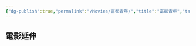 ```yaml
---
{"dg-publish":true,"permalink":"/Movies/富都青年/","title":"富都青年","tags":["#🎬Movie"],"noteIcon":"3","created":"2025-05-12T17:51:25.000+08:00","updated":"2025-05-12T04:12:28.000+08:00"}
---
```







## 電影延伸


